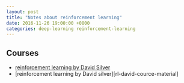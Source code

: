 ```yaml
---
layout: post
title: "Notes about reinforcement learning"
date: 2016-11-26 19:00:00 +0800
categories: deep-learning reinforcement-learning
---
```


## Courses ##
- [reinforcement learning by David Silver][rl-david-course]
- [reinforcement learning by David silver][rl-david-cource-material]

[rl-david-course]: https://www.youtube.com/playlist?list=PLwQyV9I_3POuVsyB3hCyl3Iieb1oWVfPP
[rl-david-course-material]: http://www0.cs.ucl.ac.uk/staff/d.silver/web/Teaching.html

